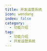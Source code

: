 ```yaml
---
title: 开发运营系统
icon: wendang
index: false
category:
  - 功能介绍
tag:
  - 功能介绍
  - 开发运营系统
---
```


<AutoCatalog />
